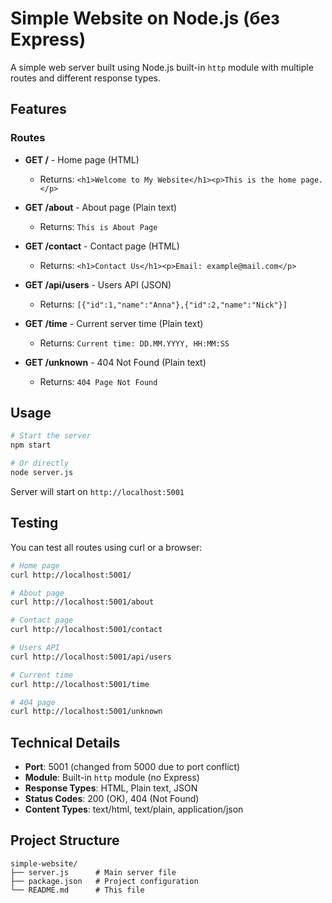 # Simple Website on Node.js (без Express)

A simple web server built using Node.js built-in `http` module with multiple routes and different response types.

## Features

### Routes
- **GET /** - Home page (HTML)
  - Returns: `<h1>Welcome to My Website</h1><p>This is the home page.</p>`

- **GET /about** - About page (Plain text)
  - Returns: `This is About Page`

- **GET /contact** - Contact page (HTML)
  - Returns: `<h1>Contact Us</h1><p>Email: example@mail.com</p>`

- **GET /api/users** - Users API (JSON)
  - Returns: `[{"id":1,"name":"Anna"},{"id":2,"name":"Nick"}]`

- **GET /time** - Current server time (Plain text)
  - Returns: `Current time: DD.MM.YYYY, HH:MM:SS`

- **GET /unknown** - 404 Not Found (Plain text)
  - Returns: `404 Page Not Found`

## Usage

```bash
# Start the server
npm start

# Or directly
node server.js
```

Server will start on `http://localhost:5001`

## Testing

You can test all routes using curl or a browser:

```bash
# Home page
curl http://localhost:5001/

# About page
curl http://localhost:5001/about

# Contact page
curl http://localhost:5001/contact

# Users API
curl http://localhost:5001/api/users

# Current time
curl http://localhost:5001/time

# 404 page
curl http://localhost:5001/unknown
```

## Technical Details

- **Port**: 5001 (changed from 5000 due to port conflict)
- **Module**: Built-in `http` module (no Express)
- **Response Types**: HTML, Plain text, JSON
- **Status Codes**: 200 (OK), 404 (Not Found)
- **Content Types**: text/html, text/plain, application/json

## Project Structure

```
simple-website/
├── server.js      # Main server file
├── package.json   # Project configuration
└── README.md      # This file
```

